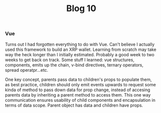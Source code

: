 ﻿---
layout: post
title: Blog 10
---
### Vue
Turns out I had forgotten everything to do with Vue. Can't believe I actually used this framework to build an XRP wallet. Learning from scratch may take way the heck longer than I initially estimated. Probably a good week to two weeks to get back on track. Some stuff I learned: vue structures, components, emits up the chain, v-bind directives, ternary operators, spread operatpr...etc.

One key concept, parents pass data to children's props to populate them, as best practice, children should only emit events upwards to request some kinda of method to pass down data for prop change, instead of accesing parents data by inheriting a parent method to access them. This one way communication ensures usability of child components and encapsulation in terms of data scope. Parent object has data and children have props. 


